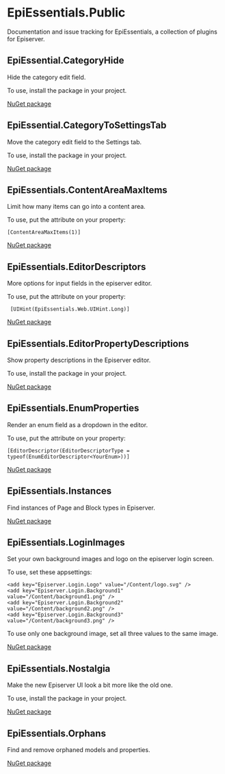 # EpiEssentials.Public
Documentation and issue tracking for EpiEssentials, a collection of plugins for Episerver.

## EpiEssential.CategoryHide

Hide the category edit field.

To use, install the package in your project.

[NuGet package](https://www.nuget.org/packages/EpiEssentials.CategoryHide/)

## EpiEssential.CategoryToSettingsTab

Move the category edit field to the Settings tab.

To use, install the package in your project.

[NuGet package](https://www.nuget.org/packages/EpiEssentials.CategoryToSettingsTab/)

## EpiEssentials.ContentAreaMaxItems

Limit how many items can go into a content area.

To use, put the attribute on your property:

    [ContentAreaMaxItems(1)]

[NuGet package](https://www.nuget.org/packages/EpiEssentials.ContentAreaMaxItems/)

## EpiEssentials.EditorDescriptors

More options for input fields in the episerver editor.

To use, put the attribute on your property:

     [UIHint(EpiEssentials.Web.UIHint.Long)]

[NuGet package](https://www.nuget.org/packages/EpiEssentials.EditorDescriptors/)

## EpiEssentials.EditorPropertyDescriptions

Show property descriptions in the Episerver editor.

To use, install the package in your project.

[NuGet package](https://www.nuget.org/packages/EpiEssentials.EditorPropertyDescriptions/)

## EpiEssentials.EnumProperties

Render an enum field as a dropdown in the editor.

To use, put the attribute on your property:

    [EditorDescriptor(EditorDescriptorType = typeof(EnumEditorDescriptor<YourEnum>))]

[NuGet package](https://www.nuget.org/packages/EpiEssentials.EnumProperties/)

## EpiEssentials.Instances

Find instances of Page and Block types in Episerver.

[NuGet package](https://www.nuget.org/packages/EpiEssentials.Instances/)

## EpiEssentials.LoginImages

Set your own background images and logo on the episerver login screen.

To use, set these appsettings:

    <add key="Episerver.Login.Logo" value="/Content/logo.svg" />
    <add key="Episerver.Login.Background1" value="/Content/background1.png" />
    <add key="Episerver.Login.Background2" value="/Content/background2.png" />
    <add key="Episerver.Login.Background3" value="/Content/background3.png" />

To use only one background image, set all three values to the same image.

[NuGet package](https://www.nuget.org/packages/EpiEssentials.LoginImages/)

## EpiEssentials.Nostalgia

Make the new Episerver UI look a bit more like the old one.

To use, install the package in your project.

[NuGet package](https://www.nuget.org/packages/EpiEssentials.Nostalgia/)

## EpiEssentials.Orphans

Find and remove orphaned models and properties.

[NuGet package](https://www.nuget.org/packages/EpiEssentials.Orphans/)

